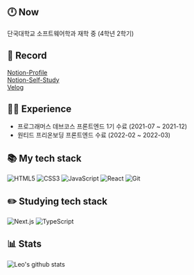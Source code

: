 ## 🕛 Now
단국대학교 소프트웨어학과 재학 중 (4학년 2학기)

## 📔 Record
[Notion-Profile](https://khw970421.notion.site/Kim-Hyoung-wook-f2c4dacbf8434f9fa2030207a62590e1)<br/>
[Notion-Self-Study](https://khw970421.notion.site/df234ffec25443ab932dbee25ea920ee)<br/>
[Velog](https://velog.io/@khw970421)

## 👨‍🎓 Experience
* 프로그래머스 데브코스 프론트엔드 1기 수료 (2021-07 ~ 2021-12)
* 원티드 프리온보딩 프론트엔드 수료 (2022-02 ~ 2022-03)

<!--
**khw970421/khw970421** is a ✨ _special_ ✨ repository because its `README.md` (this file) appears on your GitHub profile.

Here are some ideas to get you started:

- 🔭 I’m currently working on ...
- 🌱 I’m currently learning ...
- 👯 I’m looking to collaborate on ...
- 🤔 I’m looking for help with ...
- 💬 Ask me about ...
- 📫 How to reach me: ...
- 😄 Pronouns: ...
- ⚡ Fun fact: ...

-->

## 📚 My tech stack 

![HTML5](https://img.shields.io/badge/-HTML5-F05032?style=for-the-badge&logo=html5&logoColor=ffffff)
![CSS3](https://img.shields.io/badge/-CSS3-007ACC?style=for-the-badge&logo=css3)
![JavaScript](https://img.shields.io/badge/-JavaScript-%23F7DF1C?style=for-the-badge&logo=javascript&logoColor=000000&labelColor=%23F7DF1C&color=%23FFCE5A)
![React](https://img.shields.io/badge/-React-222222?style=for-the-badge&logo=react)
![Git](https://img.shields.io/badge/-Git-F05032?style=for-the-badge&logo=git&logoColor=ffffff)

## ✏️ Studying tech stack 
<!--  링크 /badge/-이름-배경색?style=for-the-badge&logo=이름&logoColor=텍스트색깔-->
<!-- ![Docker](https://img.shields.io/badge/-Docker-46a2f1?style=for-the-badge&logo=docker&logoColor=ffffff) -->
![Next.js](https://img.shields.io/badge/-Nextjs-222222?style=for-the-badge&logo=Next.js&logoColor=white)
![TypeScript](https://img.shields.io/badge/-TypeScript-007ACC?style=for-the-badge&logo=typescript&logoColor=white)

## 📊 Stats

![Leo's github stats](https://github-readme-stats.vercel.app/api?username=khw970421&show_icons=true&theme=dracula&hide=stars,issues)
